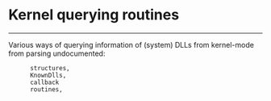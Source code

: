 # Kernel querying routines

--------

 Various ways of querying information of (system) DLLs from kernel-mode
 from parsing undocumented:
 
          structures,
          KnownDlls,
          callback
          routines,
